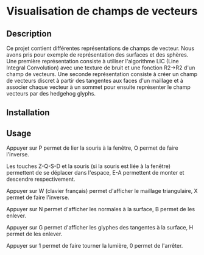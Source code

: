 # Visualisation de champs de vecteurs

## Description
Ce projet contient différentes représentations de champs de vecteur.
Nous avons pris pour exemple de représentation des surfaces et des sphères.
Une première représentation consiste à utiliser l'algorithme LIC (Line Integral Convolution) avec une texture de bruit 
et une fonction R2->R2 d'un champ de vecteurs.
Une seconde représentation consiste à créer un champ de vecteurs discret à partir des tangentes aux faces d'un maillage
et à associer chaque vecteur à un sommet pour ensuite représenter le champ vecteurs par des hedgehog glyphs. 

## Installation



## Usage

Appuyer sur P permet de lier la souris à la fenêtre, O permet de faire l'inverse.

Les touches Z-Q-S-D et la souris (si la souris est liée à la fenêtre) permettent de se déplacer dans l'espace,
E-A permettent de monter et descendre respectivement.

Appuyer sur W (clavier français) permet d'afficher le maillage triangulaire, X permet de faire l'inverse.

Appuyer sur N permet d'afficher les normales à la surface, B permet de les enlever.

Appuyer sur G permet d'afficher les glyphes des tangentes à la surface, H permet de les enlever.

Appuyer sur 1 permet de faire tourner la lumière, 0 permet de l'arrêter.
